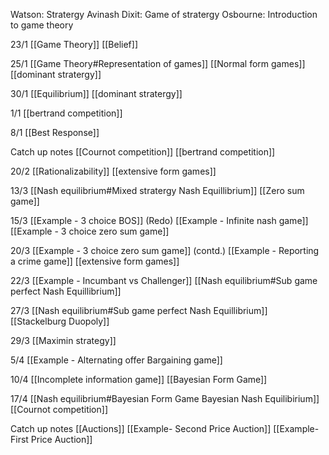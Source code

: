Watson: Stratergy
Avinash Dixit: Game of stratergy 
Osbourne: Introduction to game theory

23/1
[[Game Theory]]
[[Belief]]

25/1
[[Game Theory#Representation of games]]
[[Normal form games]]
[[dominant stratergy]]

30/1
[[Equilibrium]]
[[dominant stratergy]]

1/1
[[bertrand competition]]

8/1
[[Best Response]]

Catch up notes
[[Cournot competition]]
[[bertrand competition]]

20/2
[[Rationalizability]]
[[extensive form games]]

13/3
[[Nash equilibrium#Mixed stratergy Nash Equillibrium]]
[[Zero sum game]]

15/3
[[Example - 3 choice BOS]] (Redo)
[[Example - Infinite nash game]]
[[Example - 3 choice zero sum game]]

20/3
[[Example - 3 choice zero sum game]] (contd.)
[[Example - Reporting a crime game]]
[[extensive form games]]

22/3
[[Example - Incumbant vs Challenger]]
[[Nash equilibrium#Sub game perfect Nash Equillibrium]]

27/3
[[Nash equilibrium#Sub game perfect Nash Equillibrium]]
[[Stackelburg Duopoly]]

29/3
[[Maximin strategy]]

5/4
[[Example - Alternating offer Bargaining game]]

10/4
[[Incomplete information game]]
[[Bayesian Form Game]]

17/4
[[Nash equilibrium#Bayesian Form Game Bayesian Nash Equilibirium]]
[[Cournot competition]]

Catch up notes
[[Auctions]]
[[Example- Second Price Auction]]
[[Example- First Price Auction]]
